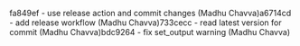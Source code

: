 fa849ef - use release action and commit changes (Madhu Chavva)a6714cd - add release workflow (Madhu Chavva)733cecc - read latest version for commit (Madhu Chavva)bdc9264 - fix set_output warning (Madhu Chavva)